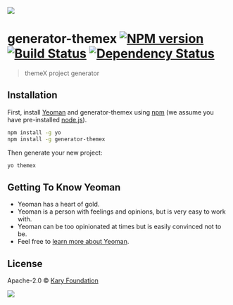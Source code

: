 [![](http://www.karyfoundation.org/developer/dead-repo/gitbadge.png)](http://www.karyfoundation.org/developer/dead-repo/)

# generator-themex [![NPM version][npm-image]][npm-url] [![Build Status][travis-image]][travis-url] [![Dependency Status][daviddm-image]][daviddm-url]
> themeX project generator

## Installation

First, install [Yeoman](http://yeoman.io) and generator-themex using [npm](https://www.npmjs.com/) (we assume you have pre-installed [node.js](https://nodejs.org/)).

```bash
npm install -g yo
npm install -g generator-themex
```

Then generate your new project:

```bash
yo themex
```

## Getting To Know Yeoman

 * Yeoman has a heart of gold.
 * Yeoman is a person with feelings and opinions, but is very easy to work with.
 * Yeoman can be too opinionated at times but is easily convinced not to be.
 * Feel free to [learn more about Yeoman](http://yeoman.io/).

## License

Apache-2.0 © [Kary Foundation](www.karyfoundation.org)


[npm-image]: https://badge.fury.io/js/generator-themex.svg
[npm-url]: https://npmjs.org/package/generator-themex
[travis-image]: https://travis-ci.org/karyfoundation/generator-themex.svg?branch=master
[travis-url]: https://travis-ci.org/karyfoundation/generator-themex
[daviddm-image]: https://david-dm.org/karyfoundation/generator-themex.svg?theme=shields.io
[daviddm-url]: https://david-dm.org/karyfoundation/generator-themex

[![](http://www.karyfoundation.org/developer/dead-repo/gitbadge.png)](http://www.karyfoundation.org/developer/dead-repo/)

